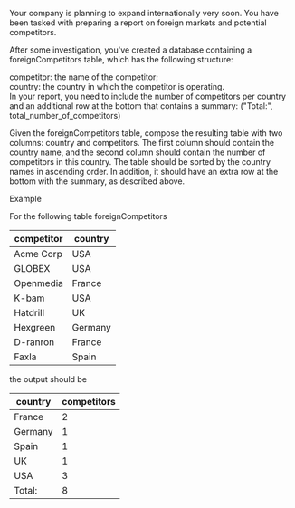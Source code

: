Your company is planning to expand internationally very soon. You have been tasked with preparing a report on foreign markets and potential competitors.

After some investigation, you've created a database containing a foreignCompetitors table, which has the following structure:

competitor: the name of the competitor;  
country: the country in which the competitor is operating.  
In your report, you need to include the number of competitors per country and an additional row at the bottom that contains a summary: ("Total:", total_number_of_competitors)

Given the foreignCompetitors table, compose the resulting table with two columns: country and competitors. The first column should contain the country name, and the second column should contain the number of competitors in this country. The table should be sorted by the country names in ascending order. In addition, it should have an extra row at the bottom with the summary, as described above.

Example

For the following table foreignCompetitors

| competitor | country |
|------------|---------|
| Acme Corp  | USA     |
| GLOBEX     | USA     |
| Openmedia  | France  |
| K\-bam     | USA     |
| Hatdrill   | UK      |
| Hexgreen   | Germany |
| D\-ranron  | France  |
| Faxla      | Spain   |

the output should be

| country | competitors |
|---------|-------------|
| France  | 2           |
| Germany | 1           |
| Spain   | 1           |
| UK      | 1           |
| USA     | 3           |
| Total:  | 8           |
